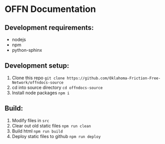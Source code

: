 # OFFN Documentation

## Development requirements:
* nodejs
* npm
* python-sphinx

## Development setup:
1. Clone this repo `` git clone https://github.com/Oklahoma-Friction-Free-Network/offndocs-source ``
2. cd into source directory `` cd offndocs-source ``
3. Install node packages `` npm i ``

## Build:
1. Modify files in `` src  ``
2. Clear out old static files `` npm run clean ``
3. Build html `` npm run build ``
4. Deploy static files to github `` npm run deploy ``

